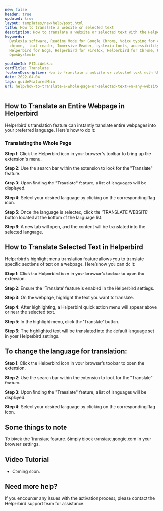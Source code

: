 ```yaml
---
new: false
header: true
updated: true
layout: templates/new/help/post.html
title: How to translate a website or selected text
description: How to translate a website or selected text with the Helperbird browser extension.
keywords:
  Dyslexia software, Reading Mode for Google Chrome, Voice typing for chrome, Text to speech for
  chrome,  text reader, Immersive Reader, dyslexia fonts, accessibility software, dyslexia software,
  Helperbird for Edge, Helperbird for Firefox, Helperbird for Chrome, Opendyslexic for Chrome,
  OpenDyslexic

youtubeId: PfILiWebkuc
cardTitle: Translate
featureDescription: How to translate a website or selected text with the Helperbird browser extension.
date: 2022-04-04
tags: guideFeaturesMain
url: help/how-to-translate-a-whole-page-or-selected-text-on-any-website/
---
```



## How to Translate an Entire Webpage in Helperbird

Helperbird's translation feature can instantly translate entire webpages into your preferred language. Here's how to do it:

### Translating the Whole Page

**Step 1**: Click the Helperbird icon in your browser's toolbar to bring up the extension's menu.

**Step 2**: Use the search bar within the extension to look for the "Translate" feature.

**Step 3**: Upon finding the "Translate" feature, a list of languages will be displayed.

**Step 4**: Select your desired language by clicking on the corresponding flag icon.

**Step 5**: Once the language is selected, click the 'TRANSLATE WEBSITE' button located at the bottom of the language list.

**Step 6**: A new tab will open, and the content will be translated into the selected language.


## How to Translate Selected Text in Helperbird

Helperbird’s highlight menu translation feature allows you to translate specific sections of text on a webpage. Here’s how you can do it:

**Step 1**: Click the Helperbird icon in your browser’s toolbar to open the extension.

**Step 2**: Ensure the 'Translate' feature is enabled in the Helperbird settings.

**Step 3**: On the webpage, highlight the text you want to translate.

**Step 4**: After highlighting, a Helperbird quick action menu will appear above or near the selected text.

**Step 5**: In the highlight menu, click the 'Translate' button.

**Step 6**: The highlighted text will be translated into the default language set in your Helperbird settings.


## To change the language for translation:


**Step 1**: Click the Helperbird icon in your browser’s toolbar to open the extension.

**Step 2**: Use the search bar within the extension to look for the "Translate" feature.

**Step 3**: Upon finding the "Translate" feature, a list of languages will be displayed.

**Step 4**: Select your desired language by clicking on the corresponding flag icon.



## Some things to note

To block the Translate feature. Simply block translate.google.com in your browser settings.


## Video Tutorial

- Coming soon.



## Need more help?

If you encounter any issues with the activation process, please contact the Helperbird support team for assistance.






